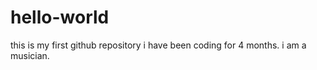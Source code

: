 # hello-world
this is my first github repository
i have been coding for 4 months. 
i am a musician. 
